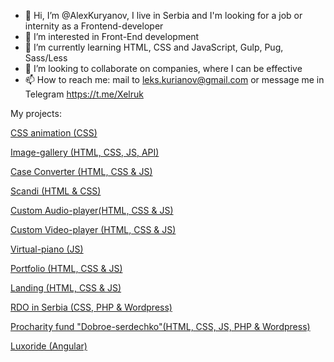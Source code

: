 - 👋 Hi, I’m @AlexKuryanov, I live in Serbia and I'm looking for a job or internity as a Frontend-developer
- 👀 I’m interested in Front-End development
- 🌱 I’m currently learning HTML, CSS and JavaScript, Gulp, Pug, Sass/Less
- 💞️ I’m looking to collaborate on companies, where I can be effective
- 📫 How to reach me: mail to leks.kurianov@gmail.com or message me in Telegram https://t.me/Xelruk

My projects:

[CSS animation (CSS)](https://alexkuryanov.github.io/coursera/animation/)

[Image-gallery (HTML, CSS, JS, API)](https://rolling-scopes-school.github.io/alexkuryanov-JSFEPRESCHOOL2023Q2/image-gallery/)

[Case Converter (HTML, CSS & JS)](https://alexkuryanov.github.io/Case-Converter1/Case%20Converter/task/src/)

[Scandi (HTML & CSS)](https://github.com/AlexKuryanov/Zaverstaju-3.0)

[Custom Audio-player(HTML, CSS & JS)](https://rolling-scopes-school.github.io/alexkuryanov-JSFEPRESCHOOL2023Q2/audio-player/)

[Custom Video-player (HTML, CSS & JS)](https://rolling-scopes-school.github.io/alexkuryanov-JSFEPRESCHOOL/custom-video-player/)

[Virtual-piano (JS)](https://rolling-scopes-school.github.io/alexkuryanov-JSFE2021Q1/virtual-piano)

[Portfolio (HTML, CSS & JS)](https://rolling-scopes-school.github.io/alexkuryanov-JSFEPRESCHOOL/portfolio)

[Landing (HTML, CSS & JS)](https://alexkuryanov.github.io/mulih/)

[RDO in Serbia (CSS, PHP & Wordpress)](https://rdo.rs/site/)

[Procharity fund "Dobroe-serdechko"(HTML, CSS, JS, PHP & Wordpress)](https://доброе-сердечко.рф/)

[Luxoride (Angular)](https://alexkuryanov.github.io/luxorides-app/)
